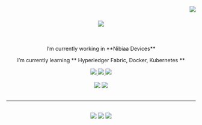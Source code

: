 <img align="right" src="https://visitor-badge.laobi.icu/badge?page_id=surchandram" />

<h1 align="center">
    <img src="https://readme-typing-svg.herokuapp.com/?font=Righteous&size=35&center=true&vCenter=true&width=500&height=70&duration=4000&lines=Hi+There!+👋;+I'm+Surchandra!;" />
</h1>

<br/>

<div align="center">
 
 <p><!--🔭 -->I’m currently working in **Nibiaa Devices** </p>
 <p><!--🌱--> I’m currently learning ** Hyperledger Fabric, Docker, Kubernetes **</p>

 </div>
 
<div align="center"> 
  <a href="mailto:surrrchandra@gmail.com">
    <img src="https://img.shields.io/badge/Gmail-333333?style=for-the-badge&logo=gmail&logoColor=red" />
  </a>
  <a href="https://www.linkedin.com/in/moirangthem-surchandra-singh/" target="_blank">
    <img src="https://img.shields.io/badge/LinkedIn-0077B5?style=for-the-badge&logo=linkedin&logoColor=white" target="_blank" />
  </a>
  <a href="" target="_blank">
     <img src="https://img.shields.io/badge/Portfolio-FF5722?style=for-the-badge&logo=todoist&logoColor=white" target="_blank" /> <!-- sqlite, safari, google-chrome are other good icon options -->
  </a>
</div>

 
<!-- <h2 align="center">⚒️ Languages-Frameworks-Tools ⚒️</h2>  -->
<br/>
<div align="center">
    <img src="https://skillicons.dev/icons?i=react,bootstrap,html,css,vscode,github,git,python" />
    <img src="https://skillicons.dev/icons?i=nodejs,javascript,express,firebase,mongodb,c,java,mysql,docker,kubernetes" /><br>
</div>

<br/>
<!--
<div align="center">
  <br>
  <img alt="snake eating my contributions" src="https://raw.githubusercontent.com/surchandram/surchandram/output/github-contribution-grid-snake.svg" />
  </div>
-->
<hr/>
<br/>

<!-- <img src="http://github-profile-summary-cards.vercel.app/api/cards/profile-details?username=surchandram&theme=transparent" width="100%" height="50%">  -->
<div align="center">
    <img src="http://github-profile-summary-cards.vercel.app/api/cards/profile-details?username=surchandram&theme=transparent"> 
    <img src="http://github-profile-summary-cards.vercel.app/api/cards/repos-per-language?username=surchandram&theme=transparent"> 
    <img src="http://github-profile-summary-cards.vercel.app/api/cards/most-commit-language?username=surchandram&theme=transparent"> 
  <!--  <img src="http://github-profile-summary-cards.vercel.app/api/cards/stats?username=surchandram&theme=transparent"> 
    <img src="http://github-profile-summary-cards.vercel.app/api/cards/productive-time?username=surchandram&theme=transparent&utcOffset=8"> 

    -->
</div>
<hr/>
<br/>
<!--
![](http://github-profile-summary-cards.vercel.app/api/cards/profile-details?username=surchandram&theme=transparent)
![](http://github-profile-summary-cards.vercel.app/api/cards/repos-per-language?username=surchandram&theme=transparent)
![](http://github-profile-summary-cards.vercel.app/api/cards/most-commit-language?username=surchandram&theme=transparent)
![](http://github-profile-summary-cards.vercel.app/api/cards/stats?username=surchandram&theme=transparent)
![](http://github-profile-summary-cards.vercel.app/api/cards/productive-time?username=surchandram&theme=transparent&utcOffset=8)
-->
